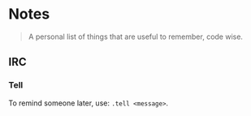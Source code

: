 # Notes
> A personal list of things that are useful to remember, code wise.

## IRC

### Tell
To remind someone later, use: `.tell <message>`.

